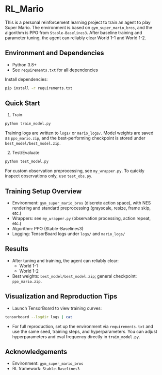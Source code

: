 # RL_Mario

This is a personal reinforcement learning project to train an agent to play Super Mario. The environment is based on `gym_super_mario_bros`, and the algorithm is PPO from `Stable-Baselines3`. After baseline training and parameter tuning, the agent can reliably clear World 1-1 and World 1-2.

## Environment and Dependencies
- Python 3.8+
- See `requirements.txt` for all dependencies

Install dependencies:

```bash
pip install -r requirements.txt
```

## Quick Start

1) Train

```bash
python train_model.py
```

Training logs are written to `logs/` or `mario_logs/`. Model weights are saved as `ppo_mario.zip`, and the best-performing checkpoint is stored under `best_model/best_model.zip`.

2) Test/Evaluate

```bash
python test_model.py
```

For custom observation preprocessing, see `my_wrapper.py`. To quickly inspect observations only, use `test_obs.py`.

## Training Setup Overview
- Environment: `gym_super_mario_bros` (discrete action space), with NES rendering and standard preprocessing (grayscale, resize, frame skip, etc.)
- Wrappers: see `my_wrapper.py` (observation processing, action repeat, etc.)
- Algorithm: PPO (Stable-Baselines3)
- Logging: TensorBoard logs under `logs/` and `mario_logs/`

## Results
- After tuning and training, the agent can reliably clear:
  - World 1-1
  - World 1-2
- Best weights: `best_model/best_model.zip`; general checkpoint: `ppo_mario.zip`.

## Visualization and Reproduction Tips
- Launch TensorBoard to view training curves:

```bash
tensorboard --logdir logs | cat
```

- For full reproduction, set up the environment via `requirements.txt` and use the same seed, training steps, and hyperparameters. You can adjust hyperparameters and eval frequency directly in `train_model.py`.

## Acknowledgements
- Environment: `gym_super_mario_bros`
- RL framework: `Stable-Baselines3`
